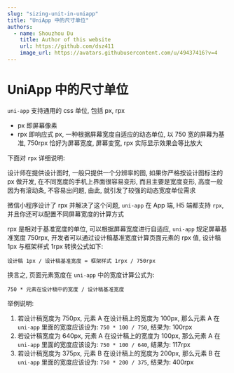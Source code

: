 ```yaml
---
slug: "sizing-unit-in-uniapp"
title: "UniApp 中的尺寸单位"
authors:
  - name: Shouzhou Du
    title: Author of this website
    url: https://github.com/dsz411
    image_url: https://avatars.githubusercontent.com/u/49437416?v=4
---
```


# UniApp 中的尺寸单位

`uni-app` 支持通用的 css 单位, 包括 px, rpx

- px 即屏幕像素
- rpx 即响应式 px, 一种根据屏幕宽度自适应的动态单位, 以 750 宽的屏幕为基准, 750rpx 恰好为屏幕宽度, 屏幕变宽, rpx 实际显示效果会等比放大

下面对 `rpx` 详细说明: 

<!--truncate-->

设计师在提供设计图时, 一般只提供一个分辨率的图, 如果你严格按设计图标注的 px 做开发, 在不同宽度的手机上界面很容易变形, 而且主要是宽度变形, 高度一般因为有滚动条, 不容易出问题, 由此, 就引发了较强的动态宽度单位需求

微信小程序设计了 rpx 并解决了这个问题, `uni-app` 在 App 端, H5 端都支持 `rpx`, 并且你还可以配置不同屏幕宽度的计算方式

rpx 是相对于基准宽度的单位, 可以根据屏幕宽度进行自适应, `uni-app` 规定屏幕基准宽度 750rpx, 开发者可以通过设计稿基准宽度计算页面元素的 rpx 值, 设计稿 1px 与框架样式 1rpx 转换公式如下: 

```
设计稿 1px / 设计稿基准宽度 = 框架样式 1rpx / 750rpx
```

换言之, 页面元素宽度在 `uni-app` 中的宽度计算公式为: 

```
750 * 元素在设计稿中的宽度 / 设计稿基准宽度
```

举例说明: 

1. 若设计稿宽度为 750px, 元素 A 在设计稿上的宽度为 100px, 那么元素 A 在 `uni-app` 里面的宽度应该设为: `750 * 100 / 750`, 结果为: 100rpx
2. 若设计稿宽度为 640px, 元素 A 在设计稿上的宽度为 100px, 那么元素 A 在 `uni-app` 里面的宽度应该设为: `750 * 100 / 640`, 结果为: 117rpx
3. 若设计稿宽度为 375px, 元素 B 在设计稿上的宽度为 200px, 那么元素 B 在 `uni-app` 里面的宽度应该设为: `750 * 200 / 375`, 结果为: 400rpx


